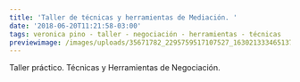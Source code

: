 ```yaml
---
title: 'Taller de técnicas y herramientas de Mediación. '
date: '2018-06-20T11:21:58-03:00'
tags: veronica pino - taller - negociación - herramientas - técnicas
previewimage: /images/uploads/35671782_2295759517107527_1630213334651371520_n.jpg
---
```

Taller práctico. Técnicas y Herramientas de Negociación.
